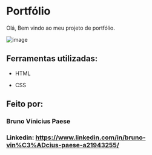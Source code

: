 # Portfólio 
Olá, Bem vindo ao meu projeto de portfólio.

![image](https://user-images.githubusercontent.com/77756047/211304452-220fedf0-f91b-490f-8a65-a60ce860bc5c.png)

## Ferramentas utilizadas:

* HTML

* CSS

## Feito por:

### Bruno Vínicius Paese

### Linkedin: https://www.linkedin.com/in/bruno-vin%C3%ADcius-paese-a21943255/

